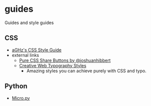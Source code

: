 guides
======

Guides and style guides

CSS
---
* [aGHz's CSS Style Guide](https://github.com/aGHz/guides/blob/master/css/style_aGHz.md)
* external links
    * [Pure CSS Share Buttons by @joshuanhibbert](http://css3watch.com/post/8042230795/pure-css-share-buttons-by-joshuanhibbert)
    * [Creative Web Typography Styles](http://tympanus.net/codrops/2012/09/12/creative-web-typography-styles/)
        *  Amazing styles you can achieve purely with CSS and typo.

Python
------
* [Micro.py](https://github.com/aGHz/guides/blob/master/python/micropy.md)

